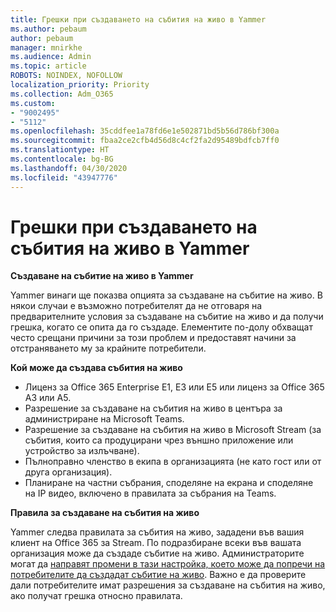 ```yaml
---
title: Грешки при създаването на събития на живо в Yammer
ms.author: pebaum
author: pebaum
manager: mnirkhe
ms.audience: Admin
ms.topic: article
ROBOTS: NOINDEX, NOFOLLOW
localization_priority: Priority
ms.collection: Adm_O365
ms.custom:
- "9002495"
- "5112"
ms.openlocfilehash: 35cddfee1a78fd6e1e502871bd5b56d786bf300a
ms.sourcegitcommit: fbaa2ce2cfb4d56d8c4cf2fa2d95489bdfcb7ff0
ms.translationtype: HT
ms.contentlocale: bg-BG
ms.lasthandoff: 04/30/2020
ms.locfileid: "43947776"
---
```

# <a name="live-events-in-yammer-creation-errors"></a>Грешки при създаването на събития на живо в Yammer

**Създаване на събитие на живо в Yammer**

Yammer винаги ще показва опцията за създаване на събитие на живо. В някои случаи е възможно потребителят да не отговаря на предварителните условия за създаване на събитие на живо и да получи грешка, когато се опита да го създаде. Елементите по-долу обхващат често срещани причини за този проблем и предоставят начини за отстраняването му за крайните потребители.

**Кой може да създава събития на живо**
- Лиценз за Office 365 Enterprise E1, E3 или E5 или лиценз за Office 365 A3 или A5.
- Разрешение за създаване на събития на живо в центъра за администриране на Microsoft Teams.
- Разрешение за създаване на събития на живо в Microsoft Stream (за събития, които са продуцирани чрез външно приложение или устройство за излъчване).
- Пълноправно членство в екипа в организацията (не като гост или от друга организация).
- Планиране на частни събрания, споделяне на екрана и споделяне на IP видео, включено в правилата за събрания на Teams.

**Правила за създаване на събития на живо**

Yammer следва правилата за събития на живо, зададени във вашия клиент на Office 365 за Stream. По подразбиране всеки във вашата организация може да създаде събитие на живо. Администраторите могат да [направят промени в тази настройка, което може да попречи на потребителите да създадат събитие на живо](https://docs.microsoft.com/stream/live-event-administration#enabling-and-restricting-users-to-creating). Важно е да проверите дали потребителите имат разрешения за създаване на събития на живо, ако получат грешка относно правилата.
